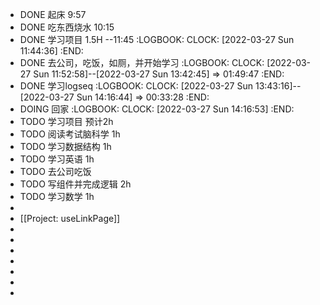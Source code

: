 - DONE 起床 9:57
- DONE 吃东西烧水 10:15
- DONE 学习项目 1.5H  --11:45
  :LOGBOOK:
  CLOCK: [2022-03-27 Sun 11:44:36]
  :END:
- DONE 去公司，吃饭，如厕，并开始学习
  :LOGBOOK:
  CLOCK: [2022-03-27 Sun 11:52:58]--[2022-03-27 Sun 13:42:45] =>  01:49:47
  :END:
- DONE 学习logseq
  :LOGBOOK:
  CLOCK: [2022-03-27 Sun 13:43:16]--[2022-03-27 Sun 14:16:44] =>  00:33:28
  :END:
- DOING 回家
  :LOGBOOK:
  CLOCK: [2022-03-27 Sun 14:16:53]
  :END:
- TODO 学习项目 预计2h
- TODO 阅读考试脑科学 1h
- TODO 学习数据结构 1h
- TODO 学习英语 1h
- TODO 去公司吃饭
- TODO 写组件并完成逻辑 2h
- TODO 学习数学 1h
-
- [[Project: useLinkPage]]
-
-
-
-
-
-
-